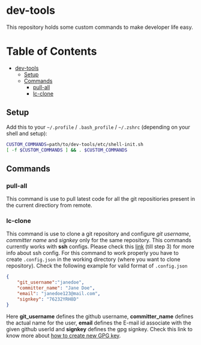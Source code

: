 # dev-tools

This repository holds some custom commands to make developer life easy. 


Table of Contents
=================
   * [dev-tools](#dev-tools)
      * [Setup](#setup)
      * [Commands](#commands)
         * [pull-all](#pull-all)
         * [lc-clone](#lc-clone)

## Setup
Add this to your `~/.profile` / `.bash_profile` / `~/.zshrc` (depending
on your shell and setup):
```bash
CUSTOM_COMMANDS=path/to/dev-tools/etc/shell-init.sh
[ -f $CUSTOM_COMMANDS ] && . $CUSTOM_COMMANDS
```

## Commands
### pull-all
This command is use to pull latest code for all the git repositiories present in the current directiory from remote.

### lc-clone
This command is use to clone a git repository and configure *git username*, *committer name* and *signkey* only for the same repository. This commands currently works with **ssh** configs. Please check this [link](https://gist.github.com/Jonalogy/54091c98946cfe4f8cdab2bea79430f9) (till step 3) for more info about ssh config.
For this command to work properly you have to create `.config.json` in the working directory (where you want to clone repository). Check the following example for valid format of `.config.json`

```json
{
    "git_username":"janedoe",
    "committer_name": "Jane Doe",
    "email": "janedoe123@mail.com",
    "signkey": "76232YRH8D"
}
```
Here **git_username** defines the github username, **committer_name** defines the actual name for the user, **email** defines the E-mail id associate with the given github userId and **signkey** defines the gpg signkey. Check this link to know more about [how to create new GPG key](https://help.github.com/en/articles/generating-a-new-gpg-key).
